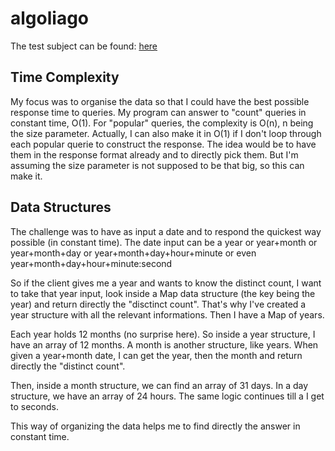 # algoliago
The test subject can be found: [here](https://gist.github.com/sfriquet/55b18848d6d58b8185bbada81c620c4a)

## Time Complexity

My focus was to organise the data so that I could have the best possible response time to queries.
My program can answer to "count" queries in constant time, O(1). For "popular" queries, the complexity
is O(n), n being the size parameter. Actually, I can also make it in O(1) if I don't loop through each
popular querie to construct the response. The idea would be to have them in the response format already and to directly
pick them. But I'm assuming the size parameter is not supposed to be that big, so this can make it.

## Data Structures

The challenge was to have as input a date and to respond the quickest way possible (in constant time). The date input can be a year or year+month or
year+month+day or year+month+day+hour+minute or even year+month+day+hour+minute:second

So if the client gives me a year and wants to know the distinct count,
I want to take that year input, look inside a Map data structure (the key
being the year) and return directly the "disctinct count". That's why
I've created a year structure with all the relevant informations. Then I have a Map of years.

Each year holds 12 months (no surprise here). So inside a year structure,
I have an array of 12 months. A month is another structure, like years. When given a year+month date, I can get the year, then the month and return directly the "distinct count".

Then, inside a month structure, we can find an array of 31 days. In a day structure, we have an array of 24 hours. The same logic continues till a I get to seconds.

This way of organizing the data helps me to find directly the answer in constant time.